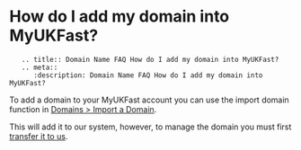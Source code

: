 # How do I add my domain into MyUKFast?

```eval_rst
   .. title:: Domain Name FAQ How do I add my domain into MyUKFast?
   .. meta::
      :description: Domain Name FAQ How do I add my domain into MyUKFast?
```


To add a domain to your MyUKFast account you can use the import domain function in [Domains > Import a Domain](https://portal.ans.co.uk/domains/import.php).


This will add it to our system, however, to manage the domain you must first [transfer it to us](/domains/domains/transferin).

